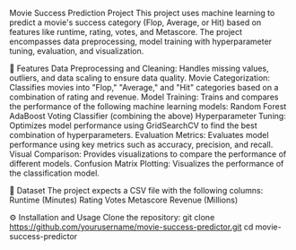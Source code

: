 Movie Success Prediction Project
This project uses machine learning to predict a movie's success category (Flop, Average, or Hit) based on features like runtime, rating, votes, and Metascore. The project encompasses data preprocessing, model training with hyperparameter tuning, evaluation, and visualization.

📌 Features
  Data Preprocessing and Cleaning: Handles missing values, outliers, and data scaling to ensure data quality.
  Movie Categorization: Classifies movies into "Flop," "Average," and "Hit" categories based on a combination of rating and revenue.
  Model Training: Trains and compares the performance of the following machine learning models:
  Random Forest
  AdaBoost
  Voting Classifier (combining the above)
  Hyperparameter Tuning: Optimizes model performance using GridSearchCV to find the best combination of hyperparameters.
  Evaluation Metrics: Evaluates model performance using key metrics such as accuracy, precision, and recall.
  Visual Comparison: Provides visualizations to compare the performance of different models.
  Confusion Matrix Plotting: Visualizes the performance of the classification model.
  
📂 Dataset
The project expects a CSV file with the following columns:
 Runtime (Minutes)
 Rating
 Votes
 Metascore
 Revenue (Millions)
 
⚙️ Installation and Usage
Clone the repository:
 git clone https://github.com/yourusername/movie-success-predictor.git
 cd movie-success-predictor


